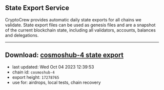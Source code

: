 ## State Export Service
CryptoCrew provides automatic daily state exports for all chains we validate. State export files can be used as genesis files and are a snapshot of the current blockchain state, including all validators, accounts, balances and delegations.

---
**Download: [cosmoshub-4 state export](https://dl.ccvalidators.com/SERVICE/cosmoshub/cosmoshub-4_export_17278765.json)**
---

- last updated: Wed Oct 04 2023 12:39:53
- chain id: `cosmoshub-4`
- export height: `17278765`
- use for: airdrops, local tests, chain recovery
